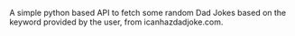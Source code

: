A simple python based API to fetch some random Dad Jokes based on the keyword provided by the user, from icanhazdadjoke.com.
